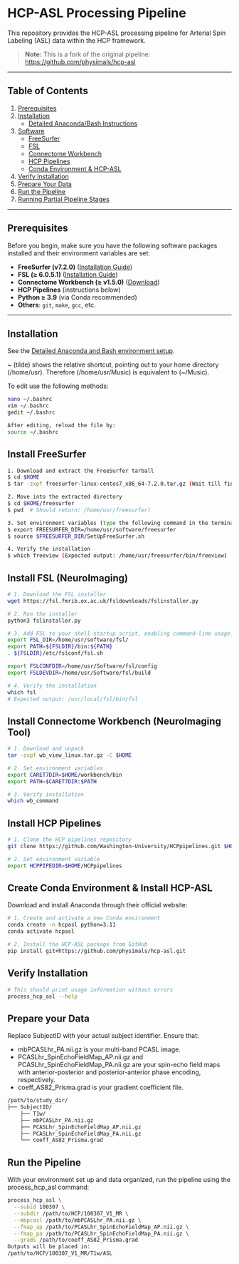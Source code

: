 # HCP-ASL Processing Pipeline

This repository provides the HCP-ASL processing pipeline for Arterial Spin Labeling (ASL) data within the HCP framework.

> **Note:** This is a fork of the original pipeline:  
> https://github.com/physimals/hcp-asl


---

## Table of Contents

1. [Prerequisites](#prerequisites)  
2. [Installation](#installation)  
   - [Detailed Anaconda/Bash Instructions](./Anaconda_Bash.md)
3. [Software](#software)  
   - [FreeSurfer](#install-freesurfer)  
   - [FSL](#install-fsl)  
   - [Connectome Workbench](#install-connectome-workbench)  
   - [HCP Pipelines](#install-hcp-pipelines)  
   - [Conda Environment & HCP-ASL](#create-conda-environment--install-hcp-asl)  
4. [Verify Installation](#verify-installation)  
5. [Prepare Your Data](#prepare-your-data)  
6. [Run the Pipeline](#run-the-pipeline)  
7. [Running Partial Pipeline Stages](#running-partial-pipeline-stages)

---



## Prerequisites

Before you begin, make sure you have the following software packages installed and their environment variables are set:

- **FreeSurfer (v7.2.0)** ([Installation Guide](https://surfer.nmr.mgh.harvard.edu/fswiki/FS7_linux))
- **FSL (≥ 6.0.5.1)** ([Installation Guide](https://fsl.fmrib.ox.ac.uk/fsl/fslwiki/FslInstallation))
- **Connectome Workbench (≥ v1.5.0)** ([Download](https://humanconnectome.org/software/workbench))
- **HCP Pipelines** (instructions below)
- **Python ≥ 3.9** (via Conda recommended)
- **Others**: `git`, `make`, `gcc`, etc.

---

## Installation 
See the [Detailed Anaconda and Bash environment setup](./Anaconda_Bash.md).

~ (tilde) shows the relative shortcut, pointing out to your home directory (/home/usr). 
Therefore (/home/usr/Music) is equivalent to (~/Music).

To edit use the following methods:
```bash
nano ~/.bashrc
vim ~/.bashrc
gedit ~/.bashrc

After editing, reload the file by:
source ~/.bashrc
```


## Install FreeSurfer
```bash
1. Download and extract the FreeSurfer tarball
$ cd $HOME
$ tar -zxpf freesurfer-linux-centos7_x86_64-7.2.0.tar.gz (Wait till finishes)

2. Move into the extracted directory
$ cd $HOME/freesurfer
$ pwd  # Should return: /home/usr/freesurfer)

3. Set environment variables (type the following command in the terminal)
$ export FREESURFER_DIR=/home/usr/software/freesurfer
$ source $FREESURFER_DIR/SetUpFreeSurfer.sh

4. Verify the installation
$ which freeview (Expected output: /home/usr/freesurfer/bin/freeview)
```

## Install FSL (NeuroImaging)
```bash
# 1. Download the FSL installer
wget https://fsl.fmrib.ox.ac.uk/fsldownloads/fslinstaller.py

# 2. Run the installer
python3 fslinstaller.py

# 3. Add FSL to your shell startup script, enabling command-line usage:
export FSL_DIR=/home/usr/software/fsl/
export PATH=${FSLDIR}/bin:${PATH}
. ${FSLDIR}/etc/fslconf/fsl.sh

export FSLCONFDIR=/home/usr/Software/fsl/config
export FSLDEVDIR=/home/usr/Software/fsl/build

# 4. Verify the installation
which fsl
# Expected output: /usr/local/fsl/bin/fsl
```

## Install Connectome Workbench (NeuroImaging Tool)
```bash
# 1. Download and unpack
tar -zxpf wb_view_linux.tar.gz -C $HOME

# 2. Set environment variables
export CARET7DIR=$HOME/workbench/bin
export PATH=$CARET7DIR:$PATH

# 3. Verify installation
which wb_command
```
## Install HCP Pipelines
```bash
# 1. Clone the HCP pipelines repository
git clone https://github.com/Washington-University/HCPpipelines.git $HOME/HCPpipelines

# 2. Set environment variable
export HCPPIPEDIR=$HOME/HCPpipelines
```
## Create Conda Environment & Install HCP-ASL
Download and install Anaconda through their official website: 
```bash
# 1. Create and activate a new Conda environment
conda create -n hcpasl python=3.11 
conda activate hcpasl

# 2. Install the HCP-ASL package from GitHub
pip install git+https://github.com/physimals/hcp-asl.git
```

## Verify Installation
```bash
# This should print usage information without errors
process_hcp_asl --help
```

## Prepare your Data
Replace SubjectID with your actual subject identifier. Ensure that:

- mbPCASLhr_PA.nii.gz is your multi-band PCASL image.
- PCASLhr_SpinEchoFieldMap_AP.nii.gz and PCASLhr_SpinEchoFieldMap_PA.nii.gz are your spin-echo field maps with anterior-posterior and posterior-anterior phase encoding, respectively.
- coeff_AS82_Prisma.grad is your gradient coefficient file.
```bash
/path/to/study_dir/
├── SubjectID/
    ├── T1w/
    ├── mbPCASLhr_PA.nii.gz
    ├── PCASLhr_SpinEchoFieldMap_AP.nii.gz
    ├── PCASLhr_SpinEchoFieldMap_PA.nii.gz
    └── coeff_AS82_Prisma.grad
```

## Run the Pipeline
With your environment set up and data organized, run the pipeline using the process_hcp_asl command:
```bash
process_hcp_asl \
  --subid 100307 \
  --subdir /path/to/HCP/100307_V1_MR \
  --mbpcasl /path/to/mbPCASLhr_PA.nii.gz \
  --fmap_ap /path/to/PCASLhr_SpinEchoFieldMap_AP.nii.gz \
  --fmap_pa /path/to/PCASLhr_SpinEchoFieldMap_PA.nii.gz \
  --grads /path/to/coeff_AS82_Prisma.grad
Outputs will be placed in:
/path/to/HCP/100307_V1_MR/T1w/ASL
```






























